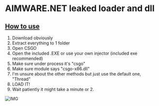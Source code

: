 # AIMWARE.NET leaked loader and dll


## <ins>How to use

1. Download obviously
2. Extract everything to 1 folder
3. Open CSGO
4. Open the included .EXE or use your own injector (included exe recommended)
5. Make sure under process it's "csgo"
6. Make sure module says "csgo-x86.dll"
7. I'm unsure about the other methods but just use the default one, "Thread"
8. LOAD IT!
9. Wait patiently it might take a minute or 2.

![IMG](https://cdn.discordapp.com/attachments/1072373696557228072/1072374713407524927/image.png)



